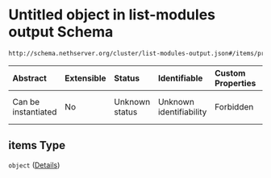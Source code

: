 # Untitled object in list-modules output Schema

```txt
http://schema.nethserver.org/cluster/list-modules-output.json#/items/properties/authors/items
```



| Abstract            | Extensible | Status         | Identifiable            | Custom Properties | Additional Properties | Access Restrictions | Defined In                                                                           |
| :------------------ | :--------- | :------------- | :---------------------- | :---------------- | :-------------------- | :------------------ | :----------------------------------------------------------------------------------- |
| Can be instantiated | No         | Unknown status | Unknown identifiability | Forbidden         | Allowed               | none                | [list-modules-output.json*](cluster/list-modules-output.json "open original schema") |

## items Type

`object` ([Details](list-modules-output-items-properties-authors-items.md))

